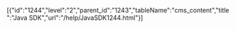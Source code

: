 [{"id":"1244","level":"2","parent_id":"1243","tableName":"cms_content","title":"Java SDK","url":"/help/JavaSDK1244.html"}]